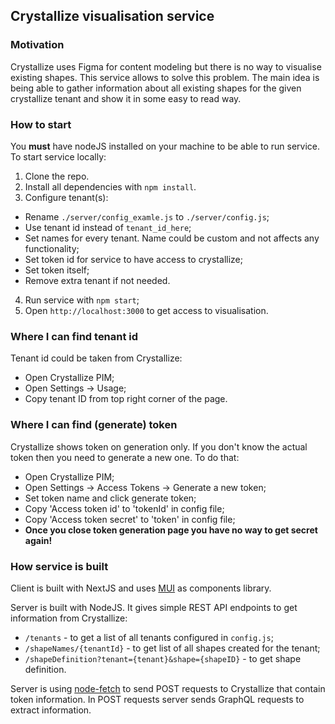 ## Crystallize visualisation service

### Motivation

Crystallize uses Figma for content modeling but there is no way to visualise existing shapes. This service allows to solve this problem.
The main idea is being able to gather information about all existing shapes for the given crystallize tenant and show it in some easy to read way.

### How to start
You **must** have nodeJS installed on your machine to be able to run service. 
To start service locally:
1. Clone the repo.
2. Install all dependencies with `npm install`.
3. Configure tenant(s): 
  - Rename `./server/config_examle.js` to `./server/config.js`;
  - Use tenant id instead of `tenant_id_here`;
  - Set names for every tenant. Name could be custom and not affects any functionality;
  - Set token id for service to have access to crystallize;
  - Set token itself;
  - Remove extra tenant if not needed.
4. Run service with `npm start`;
5. Open `http://localhost:3000` to get access to visualisation.

### Where I can find tenant id
Tenant id could be taken from Crystallize:
- Open Crystallize PIM;
- Open Settings -> Usage;
- Copy tenant ID from top right corner of the page.

### Where I can find (generate) token
Crystallize shows token on generation only. If you don't know the actual token then you need to generate a new one. To do that:
- Open Crystallize PIM;
- Open Settings -> Access Tokens -> Generate a new token;
- Set token name and click generate token;
- Copy 'Access token id' to 'tokenId' in config file;
- Copy 'Access token secret' to 'token' in config file;
- **Once you close token generation page you have no way to get secret again!**

### How service is built

Client is built with NextJS and uses [MUI](https://mui.com/) as components library.

Server is built with NodeJS. It gives simple REST API endpoints to get information from Crystallize:
- `/tenants` - to get a list of all tenants configured in `config.js`;
- `/shapeNames/{tenantId}` - to get list of all shapes created for the tenant;
- `/shapeDefinition?tenant={tenant}&shape={shapeID}` - to get shape definition.

Server is using [node-fetch](https://github.com/node-fetch/node-fetch) to send POST requests to Crystallize that contain token information. 
In POST requests server sends GraphQL requests to extract information.